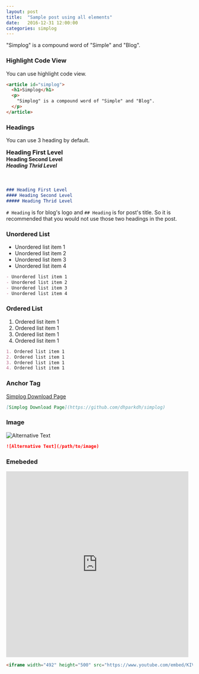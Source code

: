 ```yaml
---
layout: post
title:  "Sample post using all elements"
date:   2016-12-31 12:00:00
categories: simplog
---
```



"Simplog" is a compound word of "Simple" and "Blog".


### Highlight Code View

You can use highlight code view.

```html
<article id="simplog">
  <h1>Simplog</h1>
  <p>
    "Simplog" is a compound word of "Simple" and "Blog".
  </p>
</article>
```


### Headings

You can use 3 heading by default.

<h3 style="margin: 0;">Heading First Level</h3>
<h4 style="margin: 0;">Heading Second Level</h4>
<h5 style="margin: 0 0 50px;">Heading Thrid Level</h5>

```markdown
### Heading First Level
#### Heading Second Level
##### Heading Thrid Level
```

`# Heading` is for blog's logo and `## Heading` is for post's title.
So it is recommended that you would not use those two headings in the post.


### Unordered List

- Unordered list item 1
- Unordered list item 2
- Unordered list item 3
- Unordered list item 4

```markdown
- Unordered list item 1
- Unordered list item 2
- Unordered list item 3
- Unordered list item 4
```


### Ordered List

1. Ordered list item 1
2. Ordered list item 1
3. Ordered list item 1
4. Ordered list item 1

```markdown
1. Ordered list item 1
2. Ordered list item 1
3. Ordered list item 1
4. Ordered list item 1
```


### Anchor Tag

[Simplog Download Page](https://github.com/dhparkdh/simplog)

```markdown
[Simplog Download Page](https://github.com/dhparkdh/simplog)
```


### Image

![Alternative Text](https://github.com/dhparkdh/dhparkdh.github.io/blob/master/assets/img/screenshot.png?raw=true)

```markdown
![Alternative Text](/path/to/image)
```


### Emebeded

<iframe width="492" height="500" src="https://www.youtube.com/embed/KIViy7L_lo8" frameborder="0" allowfullscreen></iframe>

```html
<iframe width="492" height="500" src="https://www.youtube.com/embed/KIViy7L_lo8" frameborder="0" allowfullscreen></iframe>
```
